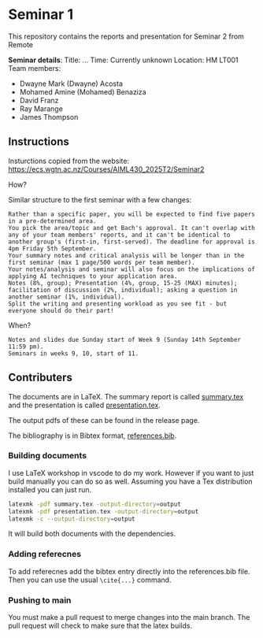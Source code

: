 # Seminar 1

This repository contains the reports and presentation for Seminar 2 from Remote

**Seminar details**:
Title: ...
Time: Currently unknown
Location: HM LT001 
Team members:
- Dwayne Mark (Dwayne) Acosta
- Mohamed Amine (Mohamed) Benaziza
- David Franz
- Ray Marange
- James Thompson

## Instructions

Insturctions copied from the website: https://ecs.wgtn.ac.nz/Courses/AIML430_2025T2/Seminar2

How?

Similar structure to the first seminar with a few changes:

    Rather than a specific paper, you will be expected to find five papers in a pre-determined area.
    You pick the area/topic and get Bach's approval. It can't overlap with any of your team members' reports, and it can't be identical to another group's (first-in, first-served). The deadline for approval is 4pm Friday 5th September.
    Your summary notes and critical analysis will be longer than in the first seminar (max 1 page/500 words per team member).
    Your notes/analysis and seminar will also focus on the implications of applying AI techniques to your application area.
    Notes (8%, group); Presentation (4%, group, 15-25 (MAX) minutes); facilitation of discussion (2%, individual); asking a question in another seminar (1%, individual).
    Split the writing and presenting workload as you see fit - but everyone should do their part! 

When?

    Notes and slides due Sunday start of Week 9 (Sunday 14th September 11:59 pm).
    Seminars in weeks 9, 10, start of 11. 


## Contributers

The documents are in LaTeX. The summary report is called [summary.tex](summary.tex) and the presentation is called [presentation.tex](presentation.tex).

The output pdfs of these can be found in the release page.

The bibliography is in Bibtex format, [references.bib](references.bib).


### Building documents

I use LaTeX workshop in vscode to do my work. However if you want to just build manually you can do so as well.
Assuming you have a Tex distribution installed you can just run.

```bash
latexmk -pdf summary.tex -output-directory=output
latexmk -pdf presentation.tex -output-directory=output
latexmk -c --output-directory=output
```

It will build both documents with the dependencies.

### Adding referecnes

To add referecnes add the bibtex entry directly into the references.bib file. Then you can use the usual `\cite{...}` command.

### Pushing to main

You must make a pull request to merge changes into the main branch. The pull request will check to make sure that the latex builds.